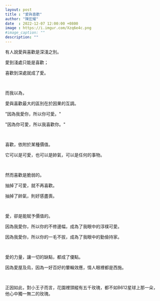 ```yaml
---
layout: post
title : "愛與喜歡"
author: "陳宏耀"
date  : 2022-12-07 12:00:00 +0800
image : https://i.imgur.com/Xzq6e4c.png
#image_caption: ""
description: ""
---
```


有人說愛與喜歡是深淺之別。

愛到淺處只能是喜歡；

喜歡到深處就成了愛。

<!--more-->
⠀

而我以為，

愛與喜歡最大的區別在於因果的互調。

”因為我愛你，所以你可愛。"

"因為你可愛，所以我喜歡你。"

⠀

喜歡，依附於某種價值。

它可以是可愛，也可以是帥氣，可以是任何的事物。

⠀

然而喜歡是脆弱的。

抽掉了可愛，就不再喜歡。

抽掉了帥氣，則好感盡喪。

⠀

愛，卻是能賦予價值的。

因為我愛你，所以你的不修邊幅，成為了我眼中的淳樸可愛。

因為我愛你，所以你的一毛不拔，成為了我眼中的勤儉持家。

⠀

愛的力量，讓一切的缺點，都成了優點。

因為愛屋及烏，因為一好百好的暈輪效應，情人眼裡都是西施。

⠀

正因如此，對小王子而言，花園裡頭縱有五千玫瑰，都不如B612星球上那一朵，他心中獨一無二的玫瑰。

<!--END-->